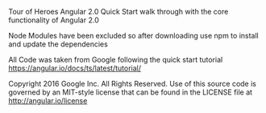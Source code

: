 Tour of Heroes Angular 2.0 Quick Start walk through with the core functionality of Angular 2.0

Node Modules have been excluded so after downloading use npm to install and update the dependencies 

All Code was taken from Google following the quick start tutorial https://angular.io/docs/ts/latest/tutorial/

Copyright 2016 Google Inc. All Rights Reserved.
Use of this source code is governed by an MIT-style license that
can be found in the LICENSE file at http://angular.io/license
